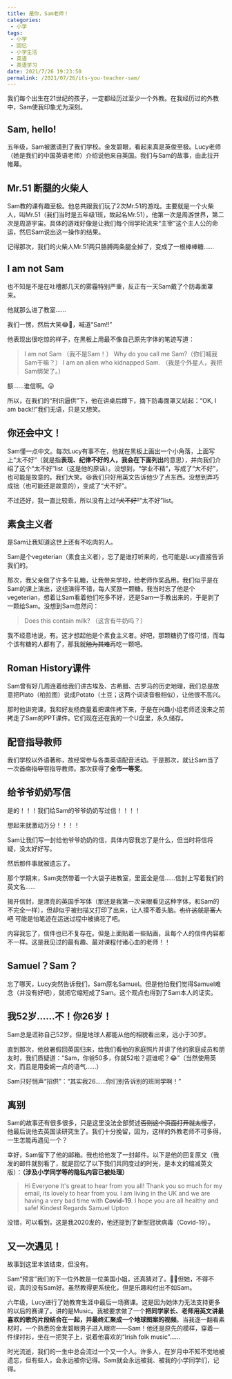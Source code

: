 ```yaml
---
title: 是你，Sam老师！
categories:
 - 小学
tags:
 - 小学
 - 回忆
 - 小学生活
 - 英语
 - 英语学习
date: 2021/7/26 19:23:50
permalink: /2021/07/26/its-you-teacher-sam/
---
```


我们每个出生在21世纪的孩子，一定都经历过至少一个外教。在我经历过的外教中，Sam使我印象尤为深刻。

<!-- more -->

<scipt src="https://ss.caozhiming.tk/js/sweetalert.js"></script>

<script type="text/javascript">
swal("本文并无技术内容，如想查看技术内容请退出！","info");</script>

## Sam, hello!

五年级，Sam被邀请到了我们学校。金发碧眼，看起来真是英俊至极。Lucy老师（她是我们的中国英语老师）介绍说他来自英国。我们与Sam的故事，由此拉开帷幕。

## Mr.51 断腿的火柴人

Sam教的课有趣至极。他总共跟我们玩了2次Mr.51的游戏。主要就是一个火柴人，叫Mr.51（我们当时是五年级1班，故起名Mr.51），他第一次是周游世界，第二次是周游宇宙。具体的游戏好像是让我们每个同学轮流来“主宰”这个主人公的命运，然后Sam说出这一操作的结果。

记得那次，我们的火柴人Mr.51两只胳膊两条腿全掉了，变成了一根棒棒糖……

## I am not Sam

也不知是不是在吐槽那几天的雾霾特别严重，反正有一天Sam戴了个防毒面罩来。

他就那么进了教室……

我们一愣，然后大笑😂🤣，喊道“Sam!!”

他表现出很吃惊的样子，在黑板上用最不像自己原先字体的笔迹写道：

> I am not Sam （我不是Sam！）
> Why do you call me Sam?（你们喊我Sam干嘛？）
> I am an alien who kidnapped Sam. （我是个外星人，我把Sam绑架了。）

额……谁信啊。😜

所以，在我们的“刑讯逼供”下，他在讲桌后蹲下，摘下防毒面罩又站起：“OK, I am back!!”我们无语，只是又想笑。

## 你还会中文！

Sam懂一点中文。每次Lucy有事不在，他就在黑板上画出一个小角落，上面写上“太不好”（就是指**表现、纪律不好的人，我会在下面列出**的意思），并向我们介绍了这个“太不好”list（这是他的原话）。没想到，“学业不精”，写成了“大不好”，也可能是故意的。我们大笑。😆我们只好用英文告诉他少了点东西。没想到弄巧成拙（也可能还是故意的），变成了“犬不好”。

不过还好，我一直比较乖，所以没有上过~~“犬不好”~~“太不好”list。

## 素食主义者

是Sam让我知道这世上还有不吃肉的人。

Sam是个vegeterian（素食主义者），忘了是谁打听来的，也可能是Lucy直接告诉我们的。

那次，我父亲做了许多牛轧糖，让我带来学校，给老师作奖品用。我们似乎是在Sam的课上演出，这组演得不错，每人奖励一颗糖。我当时忘了他是个vegeterian，想着让Sam看着他们吃多不好，还是Sam一手教出来的，于是剥了一颗给Sam。没想到Sam忽然问：

> Does this contain milk? （这含有牛奶吗？）

我不经意地说，有。这才想起他是个素食主义者。好吧，那颗糖扔了怪可惜，而每个该有糖的人都有了，那我就~~勉为其难~~再吃一颗吧。

## Roman History课件

Sam曾有好几周连着给我们讲古埃及、古希腊、古罗马的历史地理，我们总是故意把Plato（柏拉图）说成Potato（土豆；这两个词读音极相似），让他很不高兴。

那时他讲完课，我和好友杨商量着把课件拷下来，于是在兴趣小组老师还没来之前拷走了Sam的PPT课件。它们现在还在我的一个U盘里，永久储存。

## 配音指导教师

我们学校以外语著称，故经常参与各类英语配音活动。于是那次，就让Sam当了一次~~首席指导官~~指导教师。那次获得了**全市一等奖**。

## 给爷爷奶奶写信

是的！！！我们给Sam的爷爷奶奶写过信！！！！

想起来就激动万分！！！！

Sam让我们写一封给他爷爷奶奶的信，具体内容我忘了是什么，但当时将信将疑，没太好好写。

然后那件事就被遗忘了。

那个学期末，Sam突然带着一个大袋子进教室，里面全是信……信封上写着我们的英文名……

揭开信封，是漂亮的英国手写体（那还是我第一次亲眼看见这种字体，和Sam的不完全一样），但却似乎被扫描又打印了出来，让人摸不着头脑。~~也许这就是富人吧~~  可能是怕笔迹在运送过程中被搞花了吧。

内容我忘了，信件也已不复存在。但是上面贴着一些贴画，且每个人的信件内容都不一样。这是我见过的最有趣、最对课程付诸心血的老师！！

## Samuel？Sam？

忘了哪天，Lucy突然告诉我们，Sam原名Samuel。但是他怕我们觉得Samuel难念（并没有好吧），就把它缩短成了Sam。这个观点也得到了Sam本人的证实。

## 我52岁……不！你26岁！

Sam总是谎称自己52岁。但是地球人都能从他的相貌看出来，远小于30岁。

直到那次，他放暑假回英国归来，给我们看他的家庭照片并讲了他的家庭成员和朋友时，我们质疑道：“Sam，你爸50多，你就52啦？逗谁呢？😂”（当然使用英文，而且是用委婉一点的语气……）

Sam只好悄声“招供”：“其实我26……你们别告诉别的班同学啊！”

## 离别

Sam的故事还有很多很多，只是这里没法全部赘述~~否则这个页面打开就太慢了~~，他最后说他去英国读研究生了。我们十分挽留，因为，这样的外教老师不可多得，一生怎能再遇见一个？

幸好，Sam留下了他的邮箱。我也给他发了一封邮件。以下是他的回复原文（我发的邮件就别看了，就是回忆了以下我们共同度过的时光，是本文的缩减英文版）：**（涉及小学同学等的隐私内容已被处理）**

> Hi Everyone
> It's great to hear from you all! Thank you so much for my email, its lovely to hear from you.
> I am living in the UK and we are having a very bad time with **Covid-19**. I hope you are all healthy and safe!
> Kindest Regards
> Samuel Upton 

没错，可以看到，这是我2020发的，他还提到了新型冠状病毒（Covid-19）。

## 又一次遇见！

故事到这里本该结束，但没有。

Sam“预言”我们的下一位外教是一位美国小姐，还真猜对了。🤦‍♂️但她，不得不说，真的没有Sam好。虽然教得更系统化，但是乐趣和付出不如Sam。

六年级，Lucy进行了她教育生涯中最后一场赛课。这是因为她体力无法支持更多的以后的赛课了。讲的是Music。我被要求做了一个**把同学家长、老师用英文讲最喜欢的歌的片段结合在一起，并最终汇聚成一个地球图案的视频**。当我逐一翻看素材时，一个熟悉的金发碧眼男子进入眼帘——Sam！他还是原先的模样，穿着一件绿衬衫，坐在一把凳子上，说着他喜欢的“Irish folk music”……

时光流逝，我们的一生中总会流过一个又一个人。许多人，在岁月中不知不觉地被遗忘，但有些人，会永远被你记得。Sam就会永远被我、被我的小学同学们，记得。
